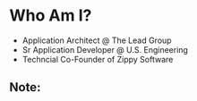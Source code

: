 # Who Am I?

- Application Architect @ The Lead Group
- Sr Application Developer @ U.S. Engineering
- Techncial Co-Founder of Zippy Software

Note:
- 